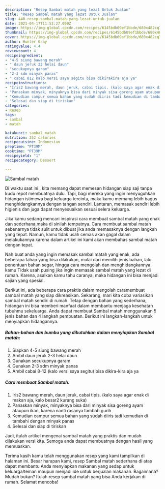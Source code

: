```yaml
---
description: "Resep Sambal matah yang lezat Untuk Jualan"
title: "Resep Sambal matah yang lezat Untuk Jualan"
slug: 440-resep-sambal-matah-yang-lezat-untuk-jualan
date: 2021-04-17T11:53:27.090Z
image: https://img-global.cpcdn.com/recipes/6145bdb09ef1bbde/680x482cq70/sambal-matah-foto-resep-utama.jpg
thumbnail: https://img-global.cpcdn.com/recipes/6145bdb09ef1bbde/680x482cq70/sambal-matah-foto-resep-utama.jpg
cover: https://img-global.cpcdn.com/recipes/6145bdb09ef1bbde/680x482cq70/sambal-matah-foto-resep-utama.jpg
author: Hunter Gray
ratingvalue: 4.4
reviewcount: 4
recipeingredient:
- "4-5 siung bawang merah"
- " daun jeruk 23 helai daun"
- "secukupnya garam"
- "2-3 sdm minyak panas"
- " cabai 812 kalo versi saya segitu bisa dikirakira aja ya"
recipeinstructions:
- "Iris2 bawang merah, daun jeruk, cabai tipis. (kalo saya agar enak di makan aja, kalo besar2 kurang suka)"
- "Panaskan minyak, minyaknya bisa dari minyak sisa goreng ayam ataupun ikan, karena nanti rasanya tambah gurih"
- "Kemudian campur semua bahan yang sudah diiris tadi kemudian di tambahi dengan minyak panas"
- "Selesai dan siap di tiriskan"
categories:
- Resep
tags:
- sambal
- matah

katakunci: sambal matah 
nutrition: 252 calories
recipecuisine: Indonesian
preptime: "PT39M"
cooktime: "PT39M"
recipeyield: "1"
recipecategory: Dessert

---
```



![Sambal matah](https://img-global.cpcdn.com/recipes/6145bdb09ef1bbde/680x482cq70/sambal-matah-foto-resep-utama.jpg)

Di waktu  saat ini , kita memang dapat memesan hidangan siap saji tanpa kudu repot membuatnya dulu. Tapi, bagi mereka yang ingin menyuguhkan hidangan istimewa bagi keluarga tercinta, maka kamu memang lebih bagus menghidangkannya dengan tangan sendiri. Lantaran, memasak sendiri lebih higienis dan juga dapat menyesuaikan sesuai selera keluarga.

Jika kamu sedang mencari inspirasi cara membuat sambal matah yang enak dan sederhana,maka di sinilah tempatnya. Cara membuat sambal matah  sebenarnya tidak sulit untuk dibuat jika anda memasaknya dengan langkah yang tepat. Namun, kamu tidak usah cemas akan gagal dalam melakukannya 
karena dalam artikel ini kami akan membahas sambal matah dengan tepat.  



Nah buat anda yang ingin memasak sambal matah yang enak, ada beberapa tahap yang bisa dilakukan, mulai dari memilih jenis bahan, lalu penentuan bahan segar, hingga cara mengolah dan menghidangkannya. kamu Tidak usah pusing jika ingin memasak sambal matah yang lezat di rumah. Karena, asalkan kamu  tahu caranya, maka hidangan ini bisa menjadi sajian yang spesial.

Berikut ini, ada beberapa cara praktis  dalam mengolah caramembuat sambal matah yang siap dikreasikan. Sekarang, mari kita coba variasikan sambal matah sendiri di rumah. Tetap dengan bahan yang sederhana, hidangan ini bisa memberi manfaat dalam membantu menjaga kesehatan tubuhmu sekeluarga. Anda dapat membuat Sambal matah menggunakan 5 jenis bahan dan 4 langkah pembuatan. Berikut ini langkah-langkah untuk menyiapkan hidangannya.

<!--inarticleads1-->

##### Bahan-bahan dan bumbu yang dibutuhkan dalam menyiapkan Sambal matah:

1. Siapkan 4-5 siung bawang merah
1. Ambil  daun jeruk 2-3 helai daun
1. Gunakan secukupnya garam
1. Gunakan 2-3 sdm minyak panas
1. Ambil  cabai 8-12 (kalo versi saya segitu) bisa dikira-kira aja ya




<!--inarticleads2-->

##### Cara membuat Sambal matah:

1. Iris2 bawang merah, daun jeruk, cabai tipis. (kalo saya agar enak di makan aja, kalo besar2 kurang suka)
1. Panaskan minyak, minyaknya bisa dari minyak sisa goreng ayam ataupun ikan, karena nanti rasanya tambah gurih
1. Kemudian campur semua bahan yang sudah diiris tadi kemudian di tambahi dengan minyak panas
1. Selesai dan siap di tiriskan




Jadi, itulah artikel mengenai  sambal matah  yang praktis dan mudah dilakukan versi kita. Semoga anda dapat membuatnya dengan hasil yang memuaskan. 

Terima kasih kamu telah menggunakan resep yang kami tampilkan di halaman ini. Besar harapan kami, resep  Sambal matah sederhana di atas dapat membantu Anda menyiapkan makanan yang sedap untuk keluarga/teman maupun menjadi ide untuk berjualan makanan. Bagaimana? Mudah bukan? Itulah resep sambal matah yang bisa Anda kerjakan di rumah. Selamat mencoba!

